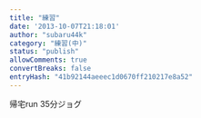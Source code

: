 ```yaml
---
title: "練習"
date: '2013-10-07T21:18:01'
author: "subaru44k"
category: "練習(中)"
status: "publish"
allowComments: true
convertBreaks: false
entryHash: "41b92144aeeec1d0670ff210217e8a52"
---
```

帰宅run 35分ジョグ
